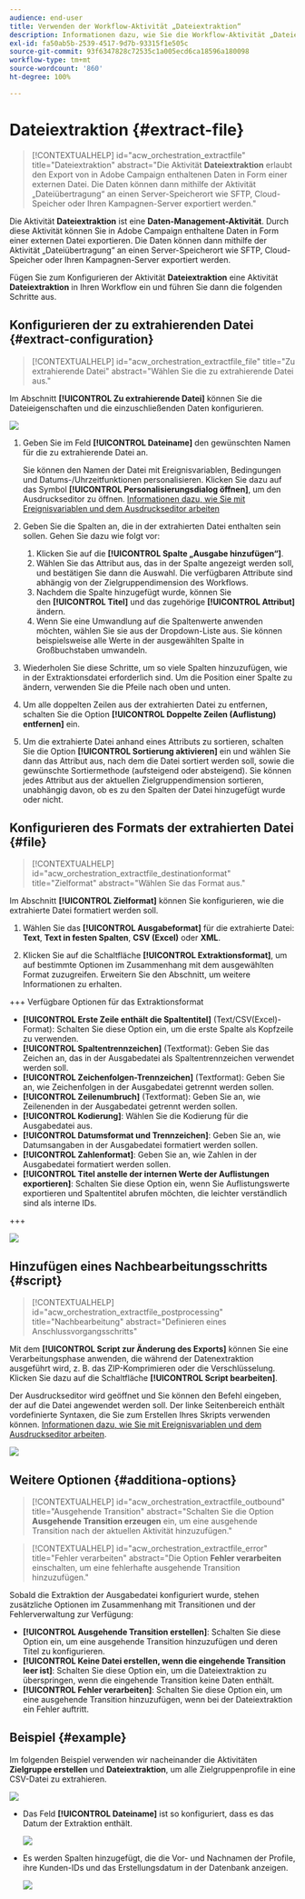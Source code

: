 ```yaml
---
audience: end-user
title: Verwenden der Workflow-Aktivität „Dateiextraktion“
description: Informationen dazu, wie Sie die Workflow-Aktivität „Dateiextraktion“ verwenden
exl-id: fa50ab5b-2539-4517-9d7b-93315f1e505c
source-git-commit: 93f6347828c72535c1a005ecd6ca18596a180098
workflow-type: tm+mt
source-wordcount: '860'
ht-degree: 100%

---
```


# Dateiextraktion {#extract-file}

>[!CONTEXTUALHELP]
>id="acw_orchestration_extractfile"
>title="Dateiextraktion"
>abstract="Die Aktivität **Dateiextraktion** erlaubt den Export von in Adobe Campaign enthaltenen Daten in Form einer externen Datei. Die Daten können dann mithilfe der Aktivität „Dateiübertragung“ an einen Server-Speicherort wie SFTP, Cloud-Speicher oder Ihren Kampagnen-Server exportiert werden."

Die Aktivität **Dateiextraktion** ist eine **Daten-Management-Aktivität**. Durch diese Aktivität können Sie in Adobe Campaign enthaltene Daten in Form einer externen Datei exportieren. Die Daten können dann mithilfe der Aktivität „Dateiübertragung“ an einen Server-Speicherort wie SFTP, Cloud-Speicher oder Ihren Kampagnen-Server exportiert werden.

Fügen Sie zum Konfigurieren der Aktivität **Dateiextraktion** eine Aktivität **Dateiextraktion** in Ihren Workflow ein und führen Sie dann die folgenden Schritte aus.

## Konfigurieren der zu extrahierenden Datei {#extract-configuration}

>[!CONTEXTUALHELP]
>id="acw_orchestration_extractfile_file"
>title="Zu extrahierende Datei"
>abstract="Wählen Sie die zu extrahierende Datei aus."

Im Abschnitt **[!UICONTROL Zu extrahierende Datei]** können Sie die Dateieigenschaften und die einzuschließenden Daten konfigurieren.

![](../assets/extract-file-file.png)

1. Geben Sie im Feld **[!UICONTROL Dateiname]** den gewünschten Namen für die zu extrahierende Datei an. 

   Sie können den Namen der Datei mit Ereignisvariablen, Bedingungen und Datums-/Uhrzeitfunktionen personalisieren. Klicken Sie dazu auf das Symbol **[!UICONTROL Personalisierungsdialog öffnen]**, um den Ausdruckseditor zu öffnen. [Informationen dazu, wie Sie mit Ereignisvariablen und dem Ausdruckseditor arbeiten](../event-variables.md)

1. Geben Sie die Spalten an, die in der extrahierten Datei enthalten sein sollen. Gehen Sie dazu wie folgt vor:

   1. Klicken Sie auf die **[!UICONTROL Spalte „Ausgabe hinzufügen“]**.
   1. Wählen Sie das Attribut aus, das in der Spalte angezeigt werden soll, und bestätigen Sie dann die Auswahl. Die verfügbaren Attribute sind abhängig von der Zielgruppendimension des Workflows.
   1. Nachdem die Spalte hinzugefügt wurde, können Sie den **[!UICONTROL Titel]** und das zugehörige **[!UICONTROL Attribut]** ändern.
   1. Wenn Sie eine Umwandlung auf die Spaltenwerte anwenden möchten, wählen Sie sie aus der Dropdown-Liste aus. Sie können beispielsweise alle Werte in der ausgewählten Spalte in Großbuchstaben umwandeln.

1. Wiederholen Sie diese Schritte, um so viele Spalten hinzuzufügen, wie in der Extraktionsdatei erforderlich sind. Um die Position einer Spalte zu ändern, verwenden Sie die Pfeile nach oben und unten.

1. Um alle doppelten Zeilen aus der extrahierten Datei zu entfernen, schalten Sie die Option **[!UICONTROL Doppelte Zeilen (Auflistung) entfernen]** ein.

1. Um die extrahierte Datei anhand eines Attributs zu sortieren, schalten Sie die Option **[!UICONTROL Sortierung aktivieren]** ein und wählen Sie dann das Attribut aus, nach dem die Datei sortiert werden soll, sowie die gewünschte Sortiermethode (aufsteigend oder absteigend). Sie können jedes Attribut aus der aktuellen Zielgruppendimension sortieren, unabhängig davon, ob es zu den Spalten der Datei hinzugefügt wurde oder nicht.

## Konfigurieren des Formats der extrahierten Datei {#file}

>[!CONTEXTUALHELP]
>id="acw_orchestration_extractfile_destinationformat"
>title="Zielformat"
>abstract="Wählen Sie das Format aus."

Im Abschnitt **[!UICONTROL Zielformat]** können Sie konfigurieren, wie die extrahierte Datei formatiert werden soll.

1. Wählen Sie das **[!UICONTROL Ausgabeformat]** für die extrahierte Datei: **Text**, **Text in festen Spalten**, **CSV (Excel)** oder **XML**.

1. Klicken Sie auf die Schaltfläche **[!UICONTROL Extraktionsformat]**, um auf bestimmte Optionen im Zusammenhang mit dem ausgewählten Format zuzugreifen. Erweitern Sie den Abschnitt, um weitere Informationen zu erhalten.

+++ Verfügbare Optionen für das Extraktionsformat

   * **[!UICONTROL Erste Zeile enthält die Spaltentitel]** (Text/CSV(Excel)-Format): Schalten Sie diese Option ein, um die erste Spalte als Kopfzeile zu verwenden.
   * **[!UICONTROL Spaltentrennzeichen]** (Textformat): Geben Sie das Zeichen an, das in der Ausgabedatei als Spaltentrennzeichen verwendet werden soll.
   * **[!UICONTROL Zeichenfolgen-Trennzeichen]** (Textformat): Geben Sie an, wie Zeichenfolgen in der Ausgabedatei getrennt werden sollen.
   * **[!UICONTROL Zeilenumbruch]** (Textformat): Geben Sie an, wie Zeilenenden in der Ausgabedatei getrennt werden sollen.
   * **[!UICONTROL Kodierung]**: Wählen Sie die Kodierung für die Ausgabedatei aus.
   * **[!UICONTROL Datumsformat und Trennzeichen]**: Geben Sie an, wie Datumsangaben in der Ausgabedatei formatiert werden sollen.
   * **[!UICONTROL Zahlenformat]**: Geben Sie an, wie Zahlen in der Ausgabedatei formatiert werden sollen.
   * **[!UICONTROL Titel anstelle der internen Werte der Auflistungen exportieren]**: Schalten Sie diese Option ein, wenn Sie Auflistungswerte exportieren und Spaltentitel abrufen möchten, die leichter verständlich sind als interne IDs.

+++

   ![](../assets/extract-file-format.png)

## Hinzufügen eines Nachbearbeitungsschritts {#script}

>[!CONTEXTUALHELP]
>id="acw_orchestration_extractfile_postprocessing"
>title="Nachbearbeitung"
>abstract="Definieren eines Anschlussvorgangsschritts"

Mit dem **[!UICONTROL Script zur Änderung des Exports]** können Sie eine Verarbeitungsphase anwenden, die während der Datenextraktion ausgeführt wird, z. B. das ZIP-Komprimieren oder die Verschlüsselung. Klicken Sie dazu auf die Schaltfläche **[!UICONTROL Script bearbeiten]**. 

Der Ausdruckseditor wird geöffnet und Sie können den Befehl eingeben, der auf die Datei angewendet werden soll. Der linke Seitenbereich enthält vordefinierte Syntaxen, die Sie zum Erstellen Ihres Skripts verwenden können. [Informationen dazu, wie Sie mit Ereignisvariablen und dem Ausdruckseditor arbeiten](../event-variables.md). 

![](../assets/extract-file-script.png)

## Weitere Optionen {#additiona-options}

>[!CONTEXTUALHELP]
>id="acw_orchestration_extractfile_outbound"
>title="Ausgehende Transition"
>abstract="Schalten Sie die Option **Ausgehende Transition erzeugen** ein, um eine ausgehende Transition nach der aktuellen Aktivität hinzuzufügen."

>[!CONTEXTUALHELP]
>id="acw_orchestration_extractfile_error"
>title="Fehler verarbeiten"
>abstract="Die Option **Fehler verarbeiten** einschalten, um eine fehlerhafte ausgehende Transition hinzuzufügen."

Sobald die Extraktion der Ausgabedatei konfiguriert wurde, stehen zusätzliche Optionen im Zusammenhang mit Transitionen und der Fehlerverwaltung zur Verfügung:

* **[!UICONTROL Ausgehende Transition erstellen]**: Schalten Sie diese Option ein, um eine ausgehende Transition hinzuzufügen und deren Titel zu konfigurieren.
* **[!UICONTROL Keine Datei erstellen, wenn die eingehende Transition leer ist]**: Schalten Sie diese Option ein, um die Dateiextraktion zu überspringen, wenn die eingehende Transition keine Daten enthält.
* **[!UICONTROL Fehler verarbeiten]**: Schalten Sie diese Option ein, um eine ausgehende Transition hinzuzufügen, wenn bei der Dateiextraktion ein Fehler auftritt.

## Beispiel {#example}

Im folgenden Beispiel verwenden wir nacheinander die Aktivitäten **Zielgruppe erstellen** und **Dateiextraktion**, um alle Zielgruppenprofile in eine CSV-Datei zu extrahieren.

![](../assets/extract-file-example.png)

* Das Feld **[!UICONTROL Dateiname]** ist so konfiguriert, dass es das Datum der Extraktion enthält.

  ![](../assets/extract-file-example-name.png)

* Es werden Spalten hinzugefügt, die die Vor- und Nachnamen der Profile, ihre Kunden-IDs und das Erstellungsdatum in der Datenbank anzeigen.

  ![](../assets/extract-file-example-columns.png)

